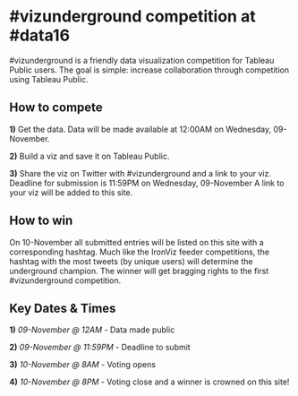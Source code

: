 # \#vizunderground competition at #data16

\#vizunderground is a friendly data visualization competition for Tableau Public users. The goal is simple: increase collaboration through competition using Tableau Public.

## How to compete

__1)__ Get the data. Data will be made available at 12:00AM on Wednesday, 09-November.

__2)__ Build a viz and save it on Tableau Public.

__3)__ Share the viz on Twitter with \#vizunderground and a link to your viz. Deadline for submission is 11:59PM on Wednesday, 09-November A link to your viz will be added to this site.

## How to win
On 10-November all submitted entries will be listed on this site with a corresponding hashtag. Much like the IronViz feeder competitions, the hashtag with the most tweets (by unique users) will determine the underground champion. The winner will get bragging rights to the first \#vizunderground competition.


## Key Dates & Times

__1)__ _09-November @ 12AM -_ Data made public

__2)__ _09-November @ 11:59PM -_ Deadline to submit

__3)__ _10-November @ 8AM -_ Voting opens

__4)__ _10-November @ 8PM -_ Voting close and a winner is crowned on this site!

